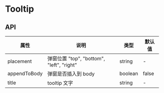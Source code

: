 # Tooltip 

## API

| 属性         | 说明                                       | 类型    | 默认值 |
| ------------ | ------------------------------------------ | ------- | ------ |
| placement    | 弹窗位置  "top", "bottom", "left", "right" | string  | -      |
| appendToBody | 弹窗是否插入到 body                        | boolean | false  |
| title        | tooltip 文字                               | string  | -      |
